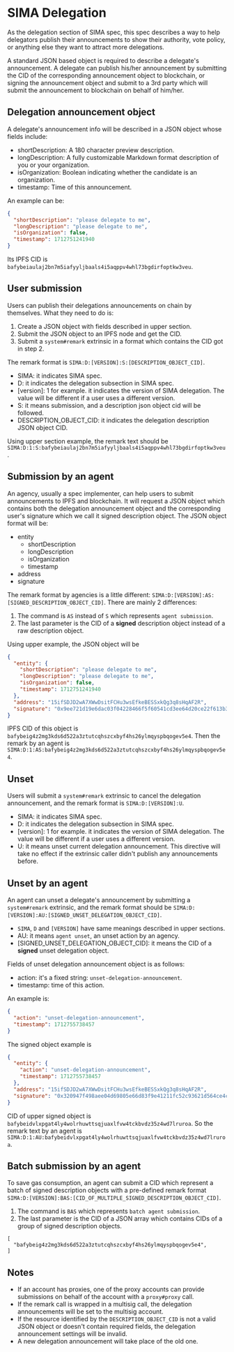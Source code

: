 # SIMA Delegation

As the delegation section of SIMA spec, this spec describes a way to help delegators publish their announcements to
show their authority, vote policy, or anything else they want to attract more delegations.

A standard JSON based object is required to describe a delegate's announcement. A delegate can publish his/her
announcement by submitting the CID of the corresponding announcement object to blockchain, or signing the announcement
object and submit to a 3rd party which will submit the announcement to blockchain on behalf of him/her.

## Delegation announcement object

A delegate's announcement info will be described in a JSON object whose fields include:

- shortDescription: A 180 character preview description.
- longDescription: A fully customizable Markdown format description of you or your organization.
- isOrganization: Boolean indicating whether the candidate is an organization.
- timestamp: Time of this announcement.

An example can be:

```json
{
  "shortDescription": "please delegate to me",
  "longDescription": "please delegate to me",
  "isOrganization": false,
  "timestamp": 1712751241940
}
```

Its IPFS CID is `bafybeiaulaj2bn7m5iafyyljbaals4i5aqppv4whl73bgdirfoptkw3veu`.

## User submission

Users can publish their delegations announcements on chain by themselves. What they need to do is:

1. Create a JSON object with fields described in upper section.
2. Submit the JSON object to an IPFS node and get the CID.
3. Submit a `system#remark` extrinsic in a format which contains the CID got in step 2.

The remark format is `SIMA:D:[VERSION]:S:[DESCRIPTION_OBJECT_CID]`.

- SIMA: it indicates SIMA spec.
- D: it indicates the delegation subsection in SIMA spec.
- [version]: 1 for example. it indicates the version of SIMA delegation. The value will be different if a user uses a
  different version.
- S: it means submission, and a description json object cid will be followed.
- DESCRIPTION_OBJECT_CID: it indicates the delegation description JSON object CID.

Using upper section example, the remark text should be
`SIMA:D:1:S:bafybeiaulaj2bn7m5iafyyljbaals4i5aqppv4whl73bgdirfoptkw3veu`.

## Submission by an agent

An agency, usually a spec implementer, can help users to submit announcements to IPFS and blockchain. It will request a
JSON object which contains both the delegation announcement object and the corresponding user's signature which we call
it signed description object. The JSON object format will be:

- entity
    - shortDescription
    - longDescription
    - isOrganization
    - timestamp
- address
- signature

The remark format by agencies is a little different: `SIMA:D:[VERSION]:AS:[SIGNED_DESCRIPTION_OBJECT_CID]`. There are
mainly 2 differences:

1. The command is `AS` instead of `S` which represents `agent submission`.
2. The last parameter is the CID of a **signed** description object instead of a raw description object.

Using upper example, the JSON object will be

```json
{
  "entity": {
    "shortDescription": "please delegate to me",
    "longDescription": "please delegate to me",
    "isOrganization": false,
    "timestamp": 1712751241940
  },
  "address": "15ifSDJD2wA7XWwDsitFCHu3wsEfkeBESSxkQg3q8sHqAF2R",
  "signature": "0x9ee721d19e6dac03f04228466f5f60541cd3ee64d20ce22f613b301922dac650cf1fb4aee152856d221d9a81c74ff68a11b709a8551727a20764ce44cd830787"
}
```

IPFS CID of this object is `bafybeig4z2mg3kds6d522a3ztutcqhszcxbyf4hs26ylmqyspbqogev5e4`. Then the remark by an agent is
`SIMA:D:1:AS:bafybeig4z2mg3kds6d522a3ztutcqhszcxbyf4hs26ylmqyspbqogev5e4`.

## Unset

Users will submit a `system#remark` extrinsic to cancel the delegation announcement, and the remark format
is `SIMA:D:[VERSION]:U`.

- SIMA: it indicates SIMA spec.
- D: it indicates the delegation subsection in SIMA spec.
- [version]: 1 for example. it indicates the version of SIMA delegation. The value will be different if a user uses a
  different version.
- U: it means unset current delegation announcement. This directive will take no effect if the extrinsic caller didn't
  publish any announcements before.

## Unset by an agent

An agent can unset a delegate's announcement by submitting a `system#remark` extrinsic, and the remark format should
be `SIMA:D:[VERSION]:AU:[SIGNED_UNSET_DELEGATION_OBJECT_CID]`.

- `SIMA`, `D` and `[VERSION]` have same meanings described in upper sections.
- AU: it means `agent unset`, an unset action by an agency.
- [SIGNED_UNSET_DELEGATION_OBJECT_CID]: it means the CID of a **signed** unset delegation object.

Fields of unset delegation announcement object is as follows:

- action: it's a fixed string: `unset-delegation-announcement`.
- timestamp: time of this action.

An example is:

```json
{
  "action": "unset-delegation-announcement",
  "timestamp": 1712755738457
}
```

The signed object example is

```json
{
  "entity": {
    "action": "unset-delegation-announcement",
    "timestamp": 1712755738457
  },
  "address": "15ifSDJD2wA7XWwDsitFCHu3wsEfkeBESSxkQg3q8sHqAF2R",
  "signature": "0x320947f498aee04d69805e66d83f9e41211fc52c93621d564ce4cca5af382c3fe041900484bbe593af0d896f83b3e3ff1baddf398a94f2e32d67c390b1e4a980"
}
```

CID of upper signed object is `bafybeidvlxpgat4ly4wolrhuwttsqjuaxlfvw4tckbvdz35z4wd7lruroa`. So the remark text by an
agent is `SIMA:D:1:AU:bafybeidvlxpgat4ly4wolrhuwttsqjuaxlfvw4tckbvdz35z4wd7lruroa`.

## Batch submission by an agent

To save gas consumption, an agent can submit a CID which represent a batch of signed description objects with a
pre-defined remark format `SIMA:D:[VERSION]:BAS:[CID_OF_MULTIPLE_SIGNED_DESCRIPTION_OBJECT_CID]`.

1. The command is `BAS` which represents `batch agent submission`.
2. The last parameter is the CID of a JSON array which contains CIDs of a group of signed description objects.

```jsonld=
[
  "bafybeig4z2mg3kds6d522a3ztutcqhszcxbyf4hs26ylmqyspbqogev5e4",
]
```

## Notes

- If an account has proxies, one of the proxy accounts can provide submissions on behalf of the account with
  a `proxy#proxy` call.
- If the remark call is wrapped in a multisig call, the delegation announcements will be set to the multisig account.
- If the resource identified by the `DESCRIPTION_OBJECT_CID` is not a valid JSON object or doesn't contain required
  fields, the delegation announcement settings will be invalid.
- A new delegation announcement will take place of the old one.

